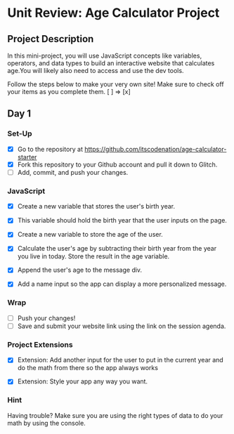 # Unit Review: Age Calculator Project

## Project Description
In this mini-project, you will use  JavaScript concepts like variables, operators, and data types to build an interactive website that calculates age.You will likely also need to access and use the dev tools.

Follow the steps below to make your very own site! 
Make sure to check off your items as you complete them. [ ] => [x]

## Day 1

### Set-Up
- [x] Go to the repository at https://github.com/itscodenation/age-calculator-starter
- [x] Fork this repository to your Github account and pull it down to Glitch.
- [ ] Add, commit, and push your changes.

### JavaScript
- [x] Create a new variable that stores the user's birth year.
- [x] This variable should hold the birth year that the user inputs on the page.
- [x] Create a new variable to store the age of the user. 
- [x] Calculate the user's age by subtracting their birth year from the year you live in today. Store the result in the age variable.
- [x] Append the user's age to the message div.
- [x] Add a name input so the app can display a more personalized message.


### Wrap
- [ ] Push your changes!
- [ ] Save and submit your website link using the link on the session agenda.

### Project Extensions
- [x] Extension: Add another input for the user to put in the current year and do the math from there so the app always works
- [x] Extension: Style your app any way you want.


### Hint
Having trouble? Make sure you are using the right types of data to do your math by using the console.

